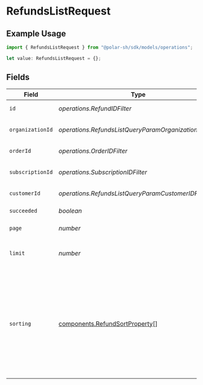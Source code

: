 # RefundsListRequest

## Example Usage

```typescript
import { RefundsListRequest } from "@polar-sh/sdk/models/operations";

let value: RefundsListRequest = {};
```

## Fields

| Field                                                                                                                                                                   | Type                                                                                                                                                                    | Required                                                                                                                                                                | Description                                                                                                                                                             |
| ----------------------------------------------------------------------------------------------------------------------------------------------------------------------- | ----------------------------------------------------------------------------------------------------------------------------------------------------------------------- | ----------------------------------------------------------------------------------------------------------------------------------------------------------------------- | ----------------------------------------------------------------------------------------------------------------------------------------------------------------------- |
| `id`                                                                                                                                                                    | *operations.RefundIDFilter*                                                                                                                                             | :heavy_minus_sign:                                                                                                                                                      | Filter by refund ID.                                                                                                                                                    |
| `organizationId`                                                                                                                                                        | *operations.RefundsListQueryParamOrganizationIDFilter*                                                                                                                  | :heavy_minus_sign:                                                                                                                                                      | Filter by organization ID.                                                                                                                                              |
| `orderId`                                                                                                                                                               | *operations.OrderIDFilter*                                                                                                                                              | :heavy_minus_sign:                                                                                                                                                      | Filter by order ID.                                                                                                                                                     |
| `subscriptionId`                                                                                                                                                        | *operations.SubscriptionIDFilter*                                                                                                                                       | :heavy_minus_sign:                                                                                                                                                      | Filter by subscription ID.                                                                                                                                              |
| `customerId`                                                                                                                                                            | *operations.RefundsListQueryParamCustomerIDFilter*                                                                                                                      | :heavy_minus_sign:                                                                                                                                                      | Filter by customer ID.                                                                                                                                                  |
| `succeeded`                                                                                                                                                             | *boolean*                                                                                                                                                               | :heavy_minus_sign:                                                                                                                                                      | Filter by `succeeded`.                                                                                                                                                  |
| `page`                                                                                                                                                                  | *number*                                                                                                                                                                | :heavy_minus_sign:                                                                                                                                                      | Page number, defaults to 1.                                                                                                                                             |
| `limit`                                                                                                                                                                 | *number*                                                                                                                                                                | :heavy_minus_sign:                                                                                                                                                      | Size of a page, defaults to 10. Maximum is 100.                                                                                                                         |
| `sorting`                                                                                                                                                               | [components.RefundSortProperty](../../models/components/refundsortproperty.md)[]                                                                                        | :heavy_minus_sign:                                                                                                                                                      | Sorting criterion. Several criteria can be used simultaneously and will be applied in order. Add a minus sign `-` before the criteria name to sort by descending order. |
